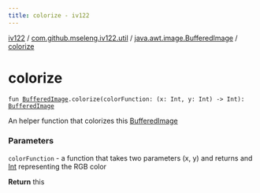 ```yaml
---
title: colorize - iv122
---
```


[iv122](../../index.md) / [com.github.mseleng.iv122.util](../index.md) / [java.awt.image.BufferedImage](index.md) / [colorize](.)

# colorize

`fun `[`BufferedImage`](http://docs.oracle.com/javase/6/docs/api/java/awt/image/BufferedImage.html)`.colorize(colorFunction: (x: Int, y: Int) -> Int): `[`BufferedImage`](http://docs.oracle.com/javase/6/docs/api/java/awt/image/BufferedImage.html)

An helper function that colorizes this [BufferedImage](http://docs.oracle.com/javase/6/docs/api/java/awt/image/BufferedImage.html)

### Parameters

`colorFunction` - a function that takes two parameters (x, y) and returns and [Int](#) representing the RGB color

**Return**
this

